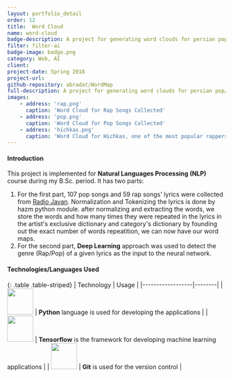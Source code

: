```yaml
---
layout: portfolio_detail
order: 12
title:  Word Cloud
name: word-cloud
badge-description: A project for generating word clouds for persian pop/rap songs and machine learning for predicting songs' genre. 
filter: filter-ai
badge-image: badge.png
category: Web, AI
client:
project-date: Spring 2018
project-url:
github-repository: abradat/WordMap
full-description: A project for generating word clouds for persian pop/rap songs and machine learning for predicting songs' genre. 
images:
    - address: 'rap.png'
      caption: 'Word Cloud for Rap Songs Collected'
    - address: 'pop.png'
      caption: 'Word Cloud for Pop Songs Collected'
    - address: 'hichkas.png'
      caption: 'Word Cloud for Hichkas, one of the most popular rappers in Iran'
---
```

#### Introduction
This project is implemented for **Natural Languages Processing (NLP)** course during my B.Sc. period. It has two parts:
1. For the first part, 107 pop songs and 59 rap songs' lyrics were collected from [Radio Javan](https://www.radiojavan.com/). Normalization and Tokenizing the lyrics is done by hazm python module. after normalizing and extracting the words, we store the words and how many times they were repeated in the lyrics in the artist's exclusive dictionary and category's dictionary by founding out the exact number of words repeatition, we can now have our word maps.
2. For the second part, **Deep Learning** approach was used to detect the genre (Rap/Pop) of a given lyrics as the input to the neural network.

#### Technologies/Languages Used

{: .table .table-striped}
| Technology | Usage |
|------------------|--------|
| <img src="{{'assets/img/portfolio/technologies/python.png' | relative_url}}" width="60" height="60"> | **Python** language is used for developing the applications |
| <img src="{{'assets/img/portfolio/technologies/tensorflow.png' | relative_url}}" width="60" height="60"> | **Tensorflow** is the framework for developing machine learning applications |
| <img src="{{'assets/img/portfolio/technologies/git.png' | relative_url}}" width="60" height="60"> | **Git** is used for the version control |